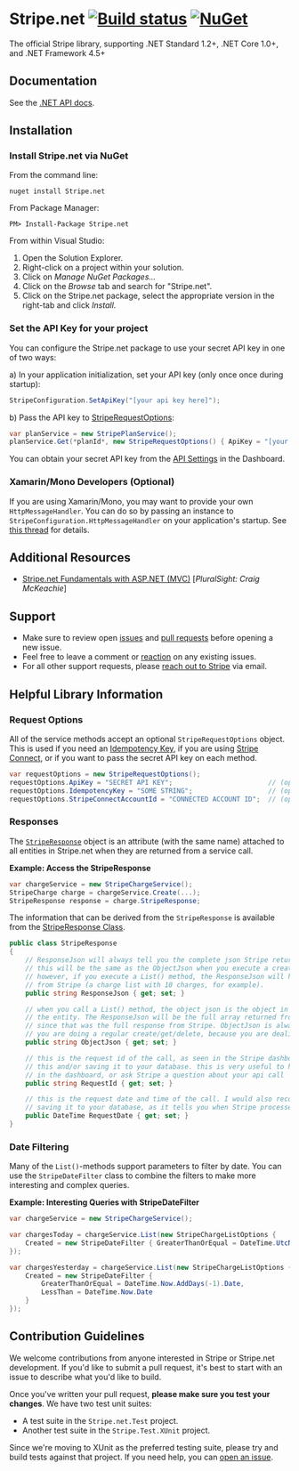 # Stripe.net [![Build status](https://ci.appveyor.com/api/projects/status/rg0pg5tlr1a6f8tf?svg=true)](https://ci.appveyor.com/project/stripe-appveyor-ci/stripe-dotnet) [![NuGet](https://img.shields.io/nuget/v/stripe.net.svg)](https://www.nuget.org/packages/Stripe.net/)

The official Stripe library, supporting .NET Standard 1.2+, .NET Core 1.0+, and .NET Framework 4.5+

## Documentation

See the [.NET API docs](https://stripe.com/docs/api/dotnet#intro).

## Installation

### Install Stripe.net via NuGet

From the command line:

	nuget install Stripe.net

From Package Manager:

	PM> Install-Package Stripe.net

From within Visual Studio:

1. Open the Solution Explorer.
2. Right-click on a project within your solution.
3. Click on *Manage NuGet Packages...*
4. Click on the *Browse* tab and search for "Stripe.net".
5. Click on the Stripe.net package, select the appropriate version in the right-tab and click *Install*.

### Set the API Key for your project

You can configure the Stripe.net package to use your secret API key in one of two ways:

a) In your application initialization, set your API key (only once once during startup):

```csharp
StripeConfiguration.SetApiKey("[your api key here]");
```

b) Pass the API key to [StripeRequestOptions](#requestoptions):

```csharp
var planService = new StripePlanService();
planService.Get(*planId*, new StripeRequestOptions() { ApiKey = "[your api key here]" });
```

You can obtain your secret API key from the [API Settings](https://dashboard.stripe.com/account/apikeys) in the Dashboard.

### Xamarin/Mono Developers (Optional)

If you are using Xamarin/Mono, you may want to provide your own `HttpMessageHandler`. You can do so by passing an instance to `StripeConfiguration.HttpMessageHandler` on your application's startup. See [this thread](https://github.com/stripe/stripe-dotnet/issues/567) for details.

## Additional Resources

- [Stripe.net Fundamentals with ASP.NET (MVC)](https://app.pluralsight.com/library/courses/stripe-fundamentals-with-asp-net-mvc) [_PluralSight: Craig McKeachie_]

## Support

* Make sure to review open [issues](https://github.com/stripe/stripe-dotnet/issues) and [pull requests](https://github.com/stripe/stripe-dotnet/pulls) before opening a new issue.
* Feel free to leave a comment or [reaction](https://github.com/blog/2119-add-reactions-to-pull-requests-issues-and-comments) on any existing issues.
* For all other support requests, please [reach out to Stripe](https://support.stripe.com/email) via email.

## Helpful Library Information

### Request Options

All of the service methods accept an optional `StripeRequestOptions` object. This is used if you need an [Idempotency Key](https://stripe.com/docs/api?lang=curl#idempotent_requests), if you are using [Stripe Connect](https://stripe.com/docs/connect/authentication#authentication-via-the-stripe-account-header), or if you want to pass the secret API key on each method.

```csharp
var requestOptions = new StripeRequestOptions();
requestOptions.ApiKey = "SECRET API KEY";                        // (optional) set the api key on a per-request basis
requestOptions.IdempotencyKey = "SOME STRING";                   // (optional) create an idempotent request
requestOptions.StripeConnectAccountId = "CONNECTED ACCOUNT ID";  // (optional) authenticate as a connected account
```

### Responses

The [`StripeResponse`](./src/Stripe.net/Infrastructure/public/StripeResponse.cs) object is an attribute (with the same name) attached to all entities in Stripe.net when they are returned from a service call.

**Example: Access the StripeResponse**
```csharp
var chargeService = new StripeChargeService();
StripeCharge charge = chargeService.Create(...);
StripeResponse response = charge.StripeResponse;
```

The information that can be derived from the `StripeResponse` is available from the [StripeResponse Class](https://github.com/stripe/stripe-dotnet/blob/master/src/Stripe.net/Infrastructure/Public/StripeResponse.cs).

```csharp
public class StripeResponse
{
	// ResponseJson will always tell you the complete json Stripe returned to Stripe.net.
	// this will be the same as the ObjectJson when you execute a create/get/delete call.
	// however, if you execute a List() method, the ResponseJson will have the full api result
	// from Stripe (a charge list with 10 charges, for example).
	public string ResponseJson { get; set; }

	// when you call a List() method, the object json is the object in the response array that represents
	// the entity. The ResponseJson will be the full array returned from Stripe on every entity, however,
	// since that was the full response from Stripe. ObjectJson is always the same as ResponseJson when
	// you are doing a regular create/get/delete, because you are dealing with a single object.
	public string ObjectJson { get; set; }

	// this is the request id of the call, as seen in the Stripe dashboard. I would recommend logging
	// this and/or saving it to your database. this is very useful to help you find your request
	// in the dashboard, or ask Stripe a question about your api call
	public string RequestId { get; set; }

	// this is the request date and time of the call. I would also recommend logging this and/or
	// saving it to your database, as it tells you when Stripe processed the request.
	public DateTime RequestDate { get; set; }
}
```

### Date Filtering

Many of the `List()`-methods support parameters to filter by date.  You can use the `StripeDateFilter` class to combine the filters to make more interesting and complex queries.

**Example: Interesting Queries with StripeDateFilter**
```csharp
var chargeService = new StripeChargeService();

var chargesToday = chargeService.List(new StripeChargeListOptions {
	Created = new StripeDateFilter { GreaterThanOrEqual = DateTime.UtcNow.Date }
});

var chargesYesterday = chargeService.List(new StripeChargeListOptions {
	Created = new StripeDateFilter {
		GreaterThanOrEqual = DateTime.Now.AddDays(-1).Date,
		LessThan = DateTime.Now.Date
	}
});
```

## Contribution Guidelines

We welcome contributions from anyone interested in Stripe or Stripe.net development. If you'd like to submit a pull request, it's best to start with an issue to describe what you'd like to build.

Once you've written your pull request, **please make sure you test your changes**. We have two test unit suites:

  * A test suite in the `Stripe.net.Test` project.
  * Another test suite in the `Stripe.Test.XUnit` project.

Since we're moving to XUnit as the preferred testing suite, please try and build tests against that project. If you need help, you can [open an issue](https://github.com/stripe/stripe-dotnet/issues/new).
